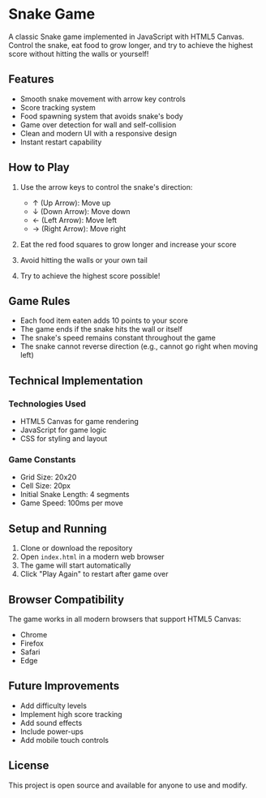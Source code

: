 # Snake Game

A classic Snake game implemented in JavaScript with HTML5 Canvas. Control the snake, eat food to grow longer, and try to achieve the highest score without hitting the walls or yourself!

## Features

- Smooth snake movement with arrow key controls
- Score tracking system
- Food spawning system that avoids snake's body
- Game over detection for wall and self-collision
- Clean and modern UI with a responsive design
- Instant restart capability

## How to Play

1. Use the arrow keys to control the snake's direction:
   - ↑ (Up Arrow): Move up
   - ↓ (Down Arrow): Move down
   - ← (Left Arrow): Move left
   - → (Right Arrow): Move right

2. Eat the red food squares to grow longer and increase your score
3. Avoid hitting the walls or your own tail
4. Try to achieve the highest score possible!

## Game Rules

- Each food item eaten adds 10 points to your score
- The game ends if the snake hits the wall or itself
- The snake's speed remains constant throughout the game
- The snake cannot reverse direction (e.g., cannot go right when moving left)

## Technical Implementation

### Technologies Used

- HTML5 Canvas for game rendering
- JavaScript for game logic
- CSS for styling and layout

### Game Constants

- Grid Size: 20x20
- Cell Size: 20px
- Initial Snake Length: 4 segments
- Game Speed: 100ms per move

## Setup and Running

1. Clone or download the repository
2. Open `index.html` in a modern web browser
3. The game will start automatically
4. Click "Play Again" to restart after game over

## Browser Compatibility

The game works in all modern browsers that support HTML5 Canvas:
- Chrome
- Firefox
- Safari
- Edge

## Future Improvements

- Add difficulty levels
- Implement high score tracking
- Add sound effects
- Include power-ups
- Add mobile touch controls

## License

This project is open source and available for anyone to use and modify.
